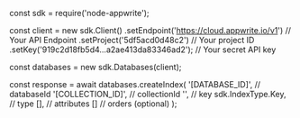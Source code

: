 const sdk = require('node-appwrite');

const client = new sdk.Client()
    .setEndpoint('https://cloud.appwrite.io/v1') // Your API Endpoint
    .setProject('5df5acd0d48c2') // Your project ID
    .setKey('919c2d18fb5d4...a2ae413da83346ad2'); // Your secret API key

const databases = new sdk.Databases(client);

const response = await databases.createIndex(
    '[DATABASE_ID]', // databaseId
    '[COLLECTION_ID]', // collectionId
    '', // key
    sdk.IndexType.Key, // type
    [], // attributes
    [] // orders (optional)
);
